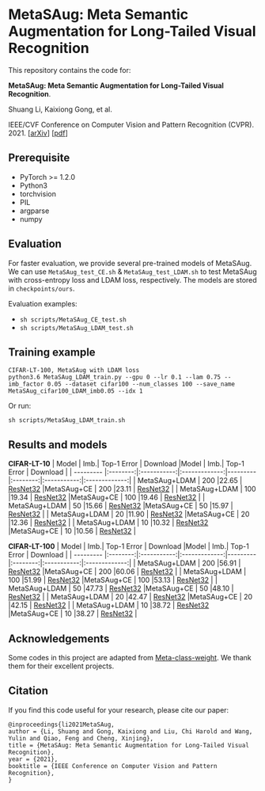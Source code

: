 # MetaSAug: Meta Semantic Augmentation for Long-Tailed Visual Recognition

This repository contains the code for:

**MetaSAug: Meta Semantic Augmentation for Long-Tailed Visual Recognition**.

Shuang Li, Kaixiong Gong, et al.

IEEE/CVF Conference on Computer Vision and Pattern Recognition (CVPR). 2021. [[arXiv](https://arxiv.org/abs/2103.12579)]  [[pdf](https://openaccess.thecvf.com/content/CVPR2021/papers/Li_MetaSAug_Meta_Semantic_Augmentation_for_Long-Tailed_Visual_Recognition_CVPR_2021_paper.pdf)]

## Prerequisite

- PyTorch >= 1.2.0
- Python3
- torchvision
- PIL
- argparse
- numpy

## Evaluation

For faster evaluation, we provide several pre-trained models of MetaSAug. We can use `MetaSAug_test_CE.sh` & `MetaSAug_test_LDAM.sh` to test MetaSAug with cross-entropy loss and LDAM loss, respectively. The models are stored in `checkpoints/ours`.

Evaluation examples: 

- `sh scripts/MetaSAug_CE_test.sh`
- `sh scripts/MetaSAug_LDAM_test.sh`

## Training example

```
CIFAR-LT-100, MetaSAug with LDAM loss
python3.6 MetaSAug_LDAM_train.py --gpu 0 --lr 0.1 --lam 0.75 --imb_factor 0.05 --dataset cifar100 --num_classes 100 --save_name MetaSAug_cifar100_LDAM_imb0.05 --idx 1
```

Or run:

```
sh scripts/MetaSAug_LDAM_train.sh
```

## Results and models
**CIFAR-LT-10**
|   Model   | Imb.| Top-1 Error |   Download    |Model   | Imb.| Top-1 Error |   Download    |
| --------- |:--------:|:-----------:|:-------------:|--------- |:--------:|:-----------:|:-------------:|
| MetaSAug+LDAM | 200  |22.65 | [ResNet32](https://github.com/BIT-DA/MetaSAug/tree/main/checkpoint/ours) |MetaSAug+CE | 200  |23.11 | [ResNet32](https://github.com/BIT-DA/MetaSAug/tree/main/checkpoint/ours) |
| MetaSAug+LDAM | 100  |19.34 | [ResNet32](https://github.com/BIT-DA/MetaSAug/tree/main/checkpoint/ours) |MetaSAug+CE | 100  |19.46 | [ResNet32](https://github.com/BIT-DA/MetaSAug/tree/main/checkpoint/ours) |
| MetaSAug+LDAM | 50  |15.66 | [ResNet32](https://github.com/BIT-DA/MetaSAug/tree/main/checkpoint/ours) |MetaSAug+CE | 50  |15.97 | [ResNet32](https://github.com/BIT-DA/MetaSAug/tree/main/checkpoint/ours) |
| MetaSAug+LDAM | 20  |11.90  | [ResNet32](https://github.com/BIT-DA/MetaSAug/tree/main/checkpoint/ours) |MetaSAug+CE | 20  |12.36 | [ResNet32](https://github.com/BIT-DA/MetaSAug/tree/main/checkpoint/ours) |
| MetaSAug+LDAM | 10  |10.32 | [ResNet32](https://github.com/BIT-DA/MetaSAug/tree/main/checkpoint/ours) |MetaSAug+CE | 10  |10.56 | [ResNet32](https://github.com/BIT-DA/MetaSAug/tree/main/checkpoint/ours) |

**CIFAR-LT-100**
|   Model   | Imb.| Top-1 Error |   Download    |Model   | Imb.| Top-1 Error |   Download    |
| --------- |:--------:|:-----------:|:-------------:|--------- |:--------:|:-----------:|:-------------:|
| MetaSAug+LDAM | 200  |56.91 | [ResNet32](https://github.com/BIT-DA/MetaSAug/tree/main/checkpoint/ours) |MetaSAug+CE | 200  |60.06 | [ResNet32](https://github.com/BIT-DA/MetaSAug/tree/main/checkpoint/ours) |
| MetaSAug+LDAM | 100  |51.99 | [ResNet32](https://github.com/BIT-DA/MetaSAug/tree/main/checkpoint/ours) |MetaSAug+CE | 100  |53.13 | [ResNet32](https://github.com/BIT-DA/MetaSAug/tree/main/checkpoint/ours) |
| MetaSAug+LDAM | 50  |47.73 | [ResNet32](https://github.com/BIT-DA/MetaSAug/tree/main/checkpoint/ours) |MetaSAug+CE | 50  |48.10 | [ResNet32](https://github.com/BIT-DA/MetaSAug/tree/main/checkpoint/ours) |
| MetaSAug+LDAM | 20  |42.47  | [ResNet32](https://github.com/BIT-DA/MetaSAug/tree/main/checkpoint/ours) |MetaSAug+CE | 20  |42.15 | [ResNet32](https://github.com/BIT-DA/MetaSAug/tree/main/checkpoint/ours) |
| MetaSAug+LDAM | 10  |38.72 | [ResNet32](https://github.com/BIT-DA/MetaSAug/tree/main/checkpoint/ours) |MetaSAug+CE | 10  |38.27 | [ResNet32](https://github.com/BIT-DA/MetaSAug/tree/main/checkpoint/ours) |

## Acknowledgements
Some codes in this project are adapted from [Meta-class-weight](https://github.com/abdullahjamal/Longtail_DA). We thank them for their excellent projects.

## Citation
If you find this code useful for your research, please cite our paper:
```
@inproceedings{li2021MetaSAug,
author = {Li, Shuang and Gong, Kaixiong and Liu, Chi Harold and Wang, Yulin and Qiao, Feng and Cheng, Xinjing},
title = {MetaSAug: Meta Semantic Augmentation for Long-Tailed Visual Recognition},
year = {2021},
booktitle = {IEEE Conference on Computer Vision and Pattern Recognition},
}
```


